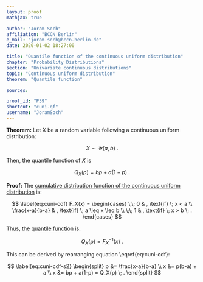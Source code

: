 ```yaml
---
layout: proof
mathjax: true

author: "Joram Soch"
affiliation: "BCCN Berlin"
e_mail: "joram.soch@bccn-berlin.de"
date: 2020-01-02 18:27:00

title: "Quantile function of the continuous uniform distribution"
chapter: "Probability Distributions"
section: "Univariate continuous distributions"
topic: "Continuous uniform distribution"
theorem: "Quantile function"

sources:

proof_id: "P39"
shortcut: "cuni-qf"
username: "JoramSoch"
---
```



**Theorem:** Let $X$ be a random variable following a continuous uniform distribution:

$$ \label{eq:cuni}
X \sim \mathcal{U}(a, b) \; .
$$

Then, the quantile function of $X$ is

$$ \label{eq:cuni-qf}
Q_X(p) = bp + a(1-p) \; .
$$


**Proof:** The [cumulative distribution function of the continuous uniform distribution](/P/cuni-cdf.html) is:

$$ \label{eq:cuni-cdf}
F_X(x) =
\begin{cases}
\;\; 0 & , \text{if} \; x < a \\
\frac{x-a}{b-a} & , \text{if} \; a \leq x \leq b \\
\;\; 1 & , \text{if} \; x > b \; .
\end{cases}
$$

Thus, the [quantile function](/D/qf.html) is:

$$ \label{eq:cuni-qf-s1}
Q_X(p) = F_X^{-1}(x) \; .
$$

This can be derived by rearranging equation \eqref{eq:cuni-cdf}:

$$ \label{eq:cuni-cdf-s2}
\begin{split}
p &= \frac{x-a}{b-a} \\
x &= p(b-a) + a \\
x &= bp + a(1-p) = Q_X(p) \; .
\end{split}
$$